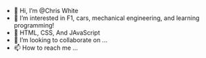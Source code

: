 - 👋 Hi, I’m @Chris White
- 👀 I’m interested in F1, cars, mechanical engineering, and learning programming!
- 🌱 HTML, CSS, And JAvaScript
- 💞️ I’m looking to collaborate on ...
- 📫 How to reach me ...

<!---
ChrisWhite06/ChrisWhite06 is a ✨ special ✨ repository because its `README.md` (this file) appears on your GitHub profile.
You can click the Preview link to take a look at your changes.
--->
